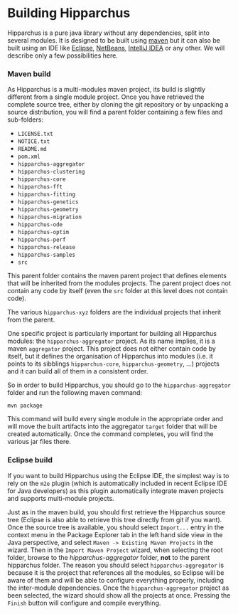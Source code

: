 # Building Hipparchus

Hipparchus is a pure java library without any dependencies,
split into several modules. It is designed to be built using
[maven](https://maven/apache/org/) but it can also be built
using an IDE like [Eclipse](http://www.eclipse.org),
[NetBeans](https://netbeans.org), [IntelliJ IDEA](https://www.jetbrains.com/idea/)
or any other. We will describe only a few possibilities here.

### Maven build

As Hipparchus is a multi-modules maven project, its build
is slightly different from a single module project. Once
you have retrieved the complete source tree, either by
cloning the git repository or by unpacking a source distribution,
you will find a parent folder containing a few files and
sub-folders:

  * `LICENSE.txt`
  * `NOTICE.txt`
  * `README.md`
  * `pom.xml`
  * `hipparchus-aggregator`
  * `hipparchus-clustering`
  * `hipparchus-core`
  * `hipparchus-fft`
  * `hipparchus-fitting`
  * `hipparchus-genetics`
  * `hipparchus-geometry`
  * `hipparchus-migration`
  * `hipparchus-ode`
  * `hipparchus-optim`
  * `hipparchus-perf`
  * `hipparchus-release`
  * `hipparchus-samples`
  * `src`

This parent folder contains the maven parent project that
defines elements that will be inherited from the modules
projects. The parent project does not contain any code by itself
(even the `src` folder at this level does not contain code).

The various `hipparchus-xyz` folders are the individual
projects that inherit from the parent.

One specific project is particularly important for building
all Hipparchus modules: the `hipparchus-aggregator` project.
As its name implies, it is a maven `aggregator` project. This
project does not either contain code by itself, but it
defines the organisation of Hipparchus into modules (i.e.
it points to its sibblings `hipparchus-core`, `hipparchus-geometry`,
...) projects and it can build all of them in a consistent
order.

So in order to build Hipparchus, you should go to the
`hipparchus-aggregator` folder and run the following
maven command:

    mvn package

This command will build every single module in the
appropriate order and will move the built artifacts
into the aggregator `target` folder that will be created
automatically. Once the command completes, you will
find the various jar files there.

### Eclipse build

If you want to build Hipparchus using the Eclipse IDE, the
simplest way is to rely on the `m2e` plugin (which is
automatically included in recent Eclipse IDE for Java
developers) as this plugin automatically integrate
maven projects and supports multi-module projects.

Just as in the maven build, you should first retrieve
the Hipparchus source tree (Eclipse is also able to
retrieve this tree directly from git if you want). Once
the source tree is available, you should select
`Import...` entry in the context menu in the Package
Explorer tab in the left hand side view in the Java
perspective, and select `Maven -> Existing Maven Projects`
in the wizard. Then in the `Import Maven Project` wizard,
when selecting the root folder, browse to the
_hipparchus-aggregator_ folder, __not__ to the
parent hipparchus folder. The reason you should select
`hipparchus-aggregator` is because it is the project
that references all the modules, so Eclipse will be
aware of them and will be able to configure everything
properly, including the inter-module dependencies. Once
the `hipparchus-aggregator` project as been selected,
the wizard should show all the projects at once. Pressing
the `Finish` button will configure and compile everything.
